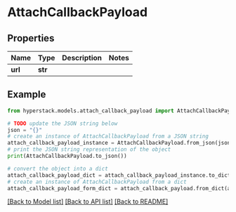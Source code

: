 # AttachCallbackPayload


## Properties

Name | Type | Description | Notes
------------ | ------------- | ------------- | -------------
**url** | **str** |  | 

## Example

```python
from hyperstack.models.attach_callback_payload import AttachCallbackPayload

# TODO update the JSON string below
json = "{}"
# create an instance of AttachCallbackPayload from a JSON string
attach_callback_payload_instance = AttachCallbackPayload.from_json(json)
# print the JSON string representation of the object
print(AttachCallbackPayload.to_json())

# convert the object into a dict
attach_callback_payload_dict = attach_callback_payload_instance.to_dict()
# create an instance of AttachCallbackPayload from a dict
attach_callback_payload_form_dict = attach_callback_payload.from_dict(attach_callback_payload_dict)
```
[[Back to Model list]](../README.md#documentation-for-models) [[Back to API list]](../README.md#documentation-for-api-endpoints) [[Back to README]](../README.md)


